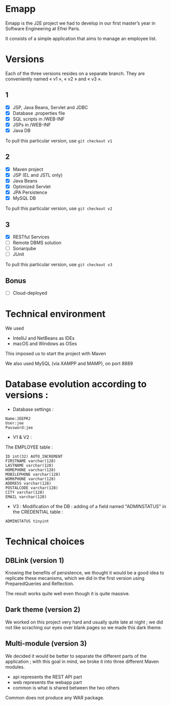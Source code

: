 # Emapp

Emapp is the J2E project we had to develop in our first master’s year in Software Engineering at Efrei Paris.

It consists of a simple application that aims to manage an employee list.

# Versions

Each of the three versions resides on a separate branch. They are conveniently named « v1 », « v2 » and « v3 ».

## 1

- [x] JSP, Java Beans, Servlet and JDBC
- [x] Database .properties file
- [x] SQL scripts in /WEB-INF
- [x] JSPs in /WEB-INF
- [x] Java DB

To pull this particular version, use `git checkout v1`

## 2

- [x] Maven project
- [x] JSP (EL and JSTL only)
- [x] Java Beans
- [x] Optimized Servlet
- [x] JPA Persistence
- [x] MySQL DB

To pull this particular version, use `git checkout v2`

## 3
- [x] RESTful Services
- [ ] Remote DBMS solution
- [ ] Sonarqube
- [ ] JUnit

To pull this particular version, use `git checkout v3`

## Bonus

- [ ] Cloud-deployed

# Technical environment

We used 
- IntelliJ and NetBeans as IDEs
- macOS and Windows as OSes

This imposed us to start the project with Maven

We also used MySQL (via XAMPP and MAMP), on port 8889

# Database evolution according to versions : 
- Database settings :
```
Name:JEEPRJ
User:jee
Password:jee
```

- V1 & V2 : 

The EMPLOYEE table :
```
ID int(32) AUTO_INCREMENT
FIRSTNAME varchar(128)
LASTNAME varchar(128)
HOMEPHONE varchar(128)
MOBILEPHONE varchar(128)
WORKPHONE varchar(128)
ADDRESS varchar(128)
POSTALCODE varchar(128)
CITY varchar(128)
EMAIL varchar(128)
```

- V3 : 
Modification of the DB : adding of a field named "ADMINSTATUS" in the CREDENTIAL table : 
```
ADMINSTATUS tinyint
```

# Technical choices

## DBLink (version 1)

Knowing the benefits of persistence, we thought it would be a good idea to replicate these mecanisms, which we did in the first version using PreparedQueries and Reflection. 

The result works quite well even though it is quite massive.

## Dark theme (version 2)

We worked on this project very hard and usually quite late at night ; we did not like scraching our eyes over blank pages so we made this dark theme.

## Multi-module (version 3)

We decided it would be better to separate the different parts of the application ; with this goal in mind, we broke it into three different Maven modules.

- api represents the REST API part
- web represents the webapp part
- common is what is shared between the two others

Common does not produce any WAR package.
